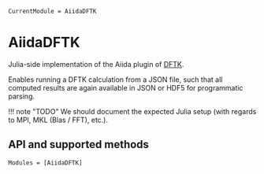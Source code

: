 ```@meta
CurrentModule = AiidaDFTK
```

# AiidaDFTK

Julia-side implementation of the Aiida plugin of [DFTK](https://dftk.org).

Enables running a DFTK calculation from a JSON file,
such that all computed results are again available in JSON or HDF5 for programmatic parsing.

!!! note "TODO"
    We should document the expected Julia setup (with regards to MPI, MKL (Blas / FFT), etc.).

## API and supported methods

```@autodocs
Modules = [AiidaDFTK]
```
